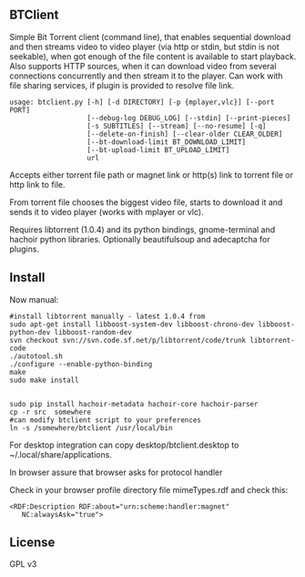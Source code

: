 BTClient
--------

Simple Bit Torrent client (command line),  that enables sequential download and then streams video to 
video player (via http or stdin, but stdin is not seekable), when got enough of the file content is available
to start playback. Also supports HTTP sources, when it can download video from several connections 
concurrently and then stream it to the player. Can work with file sharing services, if plugin is provided 
to resolve file link. 

```
usage: btclient.py [-h] [-d DIRECTORY] [-p {mplayer,vlc}] [--port PORT]
                   [--debug-log DEBUG_LOG] [--stdin] [--print-pieces]
                   [-s SUBTITLES] [--stream] [--no-resume] [-q]
                   [--delete-on-finish] [--clear-older CLEAR_OLDER]
                   [--bt-download-limit BT_DOWNLOAD_LIMIT]
                   [--bt-upload-limit BT_UPLOAD_LIMIT]
                   url

```

Accepts either torrent file path or magnet link or http(s) link to torrent file or http link to file.

From torrent file chooses the biggest video file, starts to download it  and sends it to video player 
(works with mplayer or vlc).

Requires libtorrent (1.0.4) and its python bindings,  gnome-terminal and hachoir python libraries.
Optionally  beautifulsoup and adecaptcha for plugins.


Install
-------

Now manual:
```
#install libtorrent manually - latest 1.0.4 from 
sudo apt-get install libboost-system-dev libboost-chrono-dev libboost-python-dev libboost-random-dev
svn checkout svn://svn.code.sf.net/p/libtorrent/code/trunk libtorrent-code
./autotool.sh
./configure --enable-python-binding
make
sudo make install


sudo pip install hachoir-metadata hachoir-core hachoir-parser
cp -r src  somewhere
#can modify btclient script to your preferences
ln -s /somewhere/btclient /usr/local/bin
```

For desktop integration can copy desktop/btclient.desktop to ~/.local/share/applications.

In browser assure that browser asks for protocol handler

Check in your browser profile directory file mimeTypes.rdf and check this:
```
<RDF:Description RDF:about="urn:scheme:handler:magnet"
   NC:alwaysAsk="true">
```


License
-------

GPL v3


